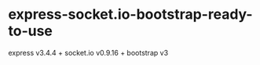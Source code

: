 express-socket.io-bootstrap-ready-to-use
========================================

express v3.4.4 + socket.io v0.9.16 + bootstrap v3
